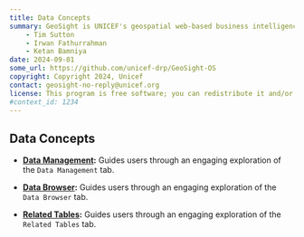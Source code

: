 ```yaml
---
title: Data Concepts 
summary: GeoSight is UNICEF's geospatial web-based business intelligence platform.
    - Tim Sutton
    - Irwan Fathurrahman
    - Ketan Bamniya
date: 2024-09-01
some_url: https://github.com/unicef-drp/GeoSight-OS
copyright: Copyright 2024, Unicef
contact: geosight-no-reply@unicef.org
license: This program is free software; you can redistribute it and/or modify it under the terms of the GNU Affero General Public License as published by the Free Software Foundation; either version 3 of the License, or (at your option) any later version.
#context_id: 1234
---
```


## Data Concepts

* **[Data Management](./data-management.md):** Guides users through an engaging exploration of the `Data Management` tab.

* **[Data Browser](./data-browser.md):** Guides users through an engaging exploration of the `Data Browser` tab.

* **[Related Tables](./related-table.md):** Guides users through an engaging exploration of the `Related Tables` tab.
